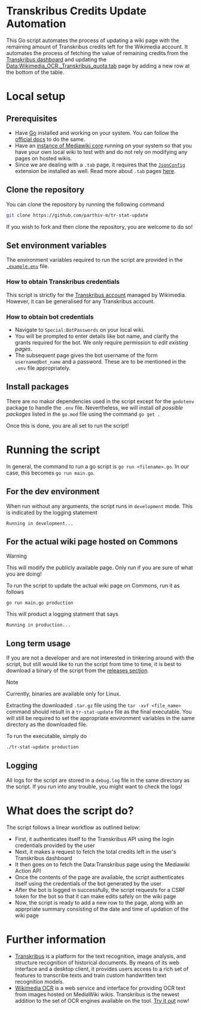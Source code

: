 # Transkribus Credits Update Automation

This Go script automates the process of updating a wiki page with the remaining amount of Transkribus credits left for the Wikimedia account. It automates the process of fetching the value of remaining credits from the [Transkribus dashboard](https://app.transkribus.eu) and updating the [Data:Wikimedia_OCR,_Transkribus_quota.tab](https://commons.wikimedia.org/wiki/Data:Wikimedia_OCR,_Transkribus_quota.tab) page by adding a new row at the bottom of the table.

# Local setup
## Prerequisites
- Have [Go](https://go.dev) installed and working on your system. You can follow the [official docs](https://go.dev/doc/install) to do the same.
- Have an [instance of Mediawiki core](https://www.mediawiki.org/wiki/Manual:Installing_MediaWiki) running on your system so that you have your own local wiki to test with and do not rely on modifying any pages on hosted wikis.
- Since we are dealing with a `.tab` page, it requires that the [`JsonConfig`](https://www.mediawiki.org/wiki/Extension:JsonConfig) extension be installed as well. Read more about `.tab` pages [here](https://www.mediawiki.org/wiki/Help:Tabular_Data).
## Clone the repository
You can clone the repository by running the following command
```bash
git clone https://github.com/parthiv-m/tr-stat-update
```
If you wish to fork and then clone the repository, you are welcome to do so!
## Set environment variables
The environment variables required to run the script are provided in the [`.example.env`](.example.env) file.
### How to obtain Transkribus credentials
This script is strictly for the [Transkribus account](https://transkribus.eu/) managed by Wikimedia. However, it can be generalised for any Transkribus account. 
### How to obtain bot credentials
- Navigate to `Special:BotPasswords` on your local wiki.
- You will be prompted to enter details like bot name, and clarify the grants required for the bot. We only require permission to _edit existing pages_.
- The subsequent page gives the bot username of the form `username@bot_name` and a password. These are to be mentioned in the `.env` file appropriately.

## Install packages
There are no makor dependencies used in the script except for the `godotenv` package to handle the `.env` file. Nevertheless, we will install _all possible packages_ listed in the `go.mod` file using the command `go get .`

Once this is done, you are all set to run the script!

# Running the script
In general, the command to run a go script is `go run <filename>.go`. In our case, this becomes `go run main.go`.
## For the dev environment
When run without any arguments, the script runs in `development` mode. This is indicated by the logging statement
```console
Running in development...
```
## For the actual wiki page hosted on Commons
> [!WARNING]
> This will modify the publicly available page. Only run if you are sure of what you are doing!

To run the script to update the actual wiki page on Commons, run it as follows
```
go run main.go production
```
This will product a logging statment that says
```console
Running in production...
```
## Long term usage
If you are not a developer and are not interested in tinkering around with the script, but still would like to run the script from time to time, it is best to download a binary of the script from the [releases section](https://github.com/Parthiv-M/tr-stat-update/releases). 

> [!NOTE]
> Currently, binaries are available only for Linux.

Extracting the downloaded `.tar.gz` file using the `tar -xvf <file_name>` command should result in a `tr-stat-update` file as the final executable. You will still be required to set the appropriate environment variables in the same directory as the downloaded file.

To run the executable, simply do
```bash
./tr-stat-update production
```

## Logging
All logs for the script are stored in a `debug.log` file in the same directory as the script. If you run into any trouble, you might want to check the logs!

# What does the script do?
The script follows a linear workflow as outlined below:
- First, it authenticates itself to the Transkribus API using the login credentials provided by the user
- Next, it makes a request to fetch the total credits left in the user's Transkribus dashboard
- It then goes on to fetch the Data:Transkribus page using the Mediawiki Action API
- Once the contents of the page are available, the script authenticates itself using the credentials of the bot generated by the user
- After the bot is logged in successfully, the script requests for a CSRF token for the bot so that it can make edits safely on the wiki page
- Now, the script is ready to add a new row to the page, along with an apprpriate summary consisting of the date and time of updation of the wiki page

# Further information
- [Transkribus](https://readcoop.eu/transkribus/) is a platform for the text recognition, image analysis, and structure recognition of historical documents. By means of its web interface and a desktop client, it provides users access to a rich set of features to transcribe texts and train custom handwritten text recognition models.
- [Wikimedia OCR](https://github.com/wikimedia/wikimedia-ocr) is a web service and interface for providing OCR text from images hosted on MediaWiki wikis. Transkribus is the newest addition to the set of OCR engines available on the tool. [Try it out](ocr.wmcloud.org/) now!


